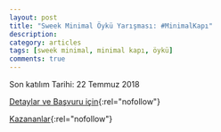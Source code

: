 ```yaml
---
layout: post
title: "Sweek Minimal Öykü Yarışması: #MinimalKapı"
description: 
category: articles
tags: [sweek minimal, minimal kapı, öykü]
comments: true
---
```


Son katılım Tarihi: 22 Temmuz 2018

[Detaylar ve Başvuru için](https://blog.sweek.com/tr/sweek-minimal-oyku-yarismasi-minimal-kapi/){:rel="nofollow"}

[Kazananlar](https://blog.sweek.com/tr/minimalsir-oyku-yarismasi-kazananlari/){:rel="nofollow"}

